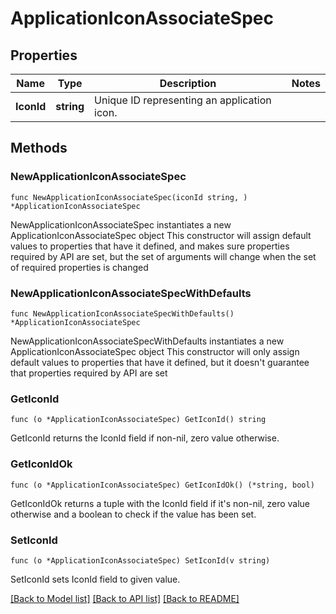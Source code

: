 # ApplicationIconAssociateSpec

## Properties

Name | Type | Description | Notes
------------ | ------------- | ------------- | -------------
**IconId** | **string** | Unique ID representing an application icon. | 

## Methods

### NewApplicationIconAssociateSpec

`func NewApplicationIconAssociateSpec(iconId string, ) *ApplicationIconAssociateSpec`

NewApplicationIconAssociateSpec instantiates a new ApplicationIconAssociateSpec object
This constructor will assign default values to properties that have it defined,
and makes sure properties required by API are set, but the set of arguments
will change when the set of required properties is changed

### NewApplicationIconAssociateSpecWithDefaults

`func NewApplicationIconAssociateSpecWithDefaults() *ApplicationIconAssociateSpec`

NewApplicationIconAssociateSpecWithDefaults instantiates a new ApplicationIconAssociateSpec object
This constructor will only assign default values to properties that have it defined,
but it doesn't guarantee that properties required by API are set

### GetIconId

`func (o *ApplicationIconAssociateSpec) GetIconId() string`

GetIconId returns the IconId field if non-nil, zero value otherwise.

### GetIconIdOk

`func (o *ApplicationIconAssociateSpec) GetIconIdOk() (*string, bool)`

GetIconIdOk returns a tuple with the IconId field if it's non-nil, zero value otherwise
and a boolean to check if the value has been set.

### SetIconId

`func (o *ApplicationIconAssociateSpec) SetIconId(v string)`

SetIconId sets IconId field to given value.



[[Back to Model list]](../README.md#documentation-for-models) [[Back to API list]](../README.md#documentation-for-api-endpoints) [[Back to README]](../README.md)



